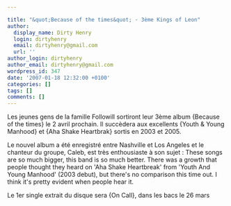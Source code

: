 ```yaml
---

title: "&quot;Because of the times&quot; - 3ème Kings of Leon"
author:
  display_name: Dirty Henry
  login: dirtyhenry
  email: dirtyhenry@gmail.com
  url: ''
author_login: dirtyhenry
author_email: dirtyhenry@gmail.com
wordpress_id: 347
date: '2007-01-18 12:32:00 +0100'
categories: []
tags: []
comments: []
---
```

Les jeunes gens de la famille Followill sortiront leur 3ème album {Because of the times} le 2 avril prochain. Il succèdera aux excellents {Youth & Young Manhood} et {Aha Shake Heartbrak} sortis en 2003 et 2005.

Le nouvel album a été enregistré entre Nashville et Los Angeles et le chanteur du groupe, Caleb, est très enthousiaste à son sujet : <quote>These songs are so much bigger, this band is so much better. There was a growth that people thought they heard on 'Aha Shake Heartbreak' from 'Youth And Young Manhood' (2003 debut), but there's no comparison this time out. I think it's pretty evident when people hear it.</quote>

Le 1er single extrait du disque sera {On Call}, dans les bacs le 26 mars
